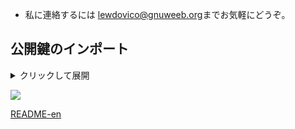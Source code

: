 * 私に連絡するには [lewdovico@gnuweeb.org](mailto:lewdovico@gnuweeb.org)までお気軽にどうぞ。

## 公開鍵のインポート

<details>
  <summary>クリックして展開</summary>

```bash
$ curl -s https://github.com/ludovicopiero.gpg | gpg --import
```

</details>

![](https://komarev.com/ghpvc/?username=ludovicopiero&color=ff69b4)

[README-en](README.md)
